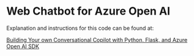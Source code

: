 # Web Chatbot for Azure Open AI

Explanation and instructions for this code can be found at: 

[Building Your own Conversational Copilot with Python, Flask, and Azure Open AI SDK]([https://duckduckgo.com](https://rodtrent.substack.com/p/building-your-own-conversational))
